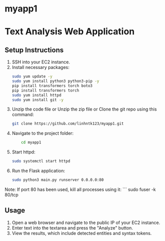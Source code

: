 # myapp1
# Text Analysis Web Application

## Setup Instructions

1. SSH into your EC2 instance.
2. Install necessary packages:
    ```bash
    sudo yum update -y
    sudo yum install python3 python3-pip -y
	pip install transformers torch boto3
	pip install transformers torch
	sudo yum install httpd
	sudo yum install git -y
	
    ```
3. Unzip the code file or Unzip the zip file or Clone the git repo using this command:
	```bash
	git clone https://github.com/linhntk123/myapp1.git
    ```
4. Navigate to the project folder:
	```bash
	    cd myapp1
    ```
5. Start httpd:
    ```bash
    sudo systemctl start httpd
    ```
6. Run the Flask application:
    ```bash
    sudo python3 main.py runserver 0.0.0.0:80

Note: If port 80 has been used, kill all processes using it:
	```
	sudo fuser -k 80/tcp

## Usage

1. Open a web browser and navigate to the public IP of your EC2 instance.
2. Enter text into the textarea and press the "Analyze" button.
3. View the results, which include detected entities and syntax tokens.
